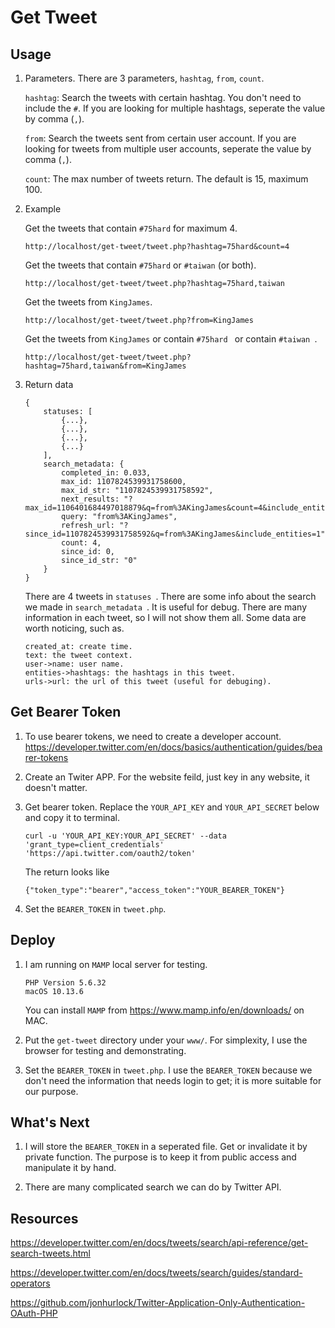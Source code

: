# Get Tweet

## Usage
1. Parameters. There are 3 parameters, `hashtag`, `from`, `count`.

	`hashtag`: Search the tweets with certain hashtag. You don't need to include the `#`. If you are looking for multiple hashtags, seperate the value by comma (`,`).
	
	`from`: Search the tweets sent from certain user account. If you are looking for tweets from multiple user accounts, seperate the value by comma (`,`).
	
	`count`: The max number of tweets return. The default is 15, maximum 100.
	
2. Example

	Get the tweets that contain `#75hard` for maximum 4.

	```
	http://localhost/get-tweet/tweet.php?hashtag=75hard&count=4
	```
	
	Get the tweets that contain `#75hard` or `#taiwan` (or both).

	```
	http://localhost/get-tweet/tweet.php?hashtag=75hard,taiwan
	```	
	
	Get the tweets from `KingJames`.
	
	```
	http://localhost/get-tweet/tweet.php?from=KingJames
	```
	
	Get the tweets from `KingJames` or contain `#75hard ` or contain `#taiwan `.
	
	```
	http://localhost/get-tweet/tweet.php?hashtag=75hard,taiwan&from=KingJames
	```	

3. Return data

	```
	{
		statuses: [
			{...},
			{...},
			{...},
			{...}
		],
		search_metadata: {
			completed_in: 0.033,
			max_id: 1107824539931758600,
			max_id_str: "1107824539931758592",
			next_results: "?max_id=1106401684497018879&q=from%3AKingJames&count=4&include_entities=1",
			query: "from%3AKingJames",
			refresh_url: "?since_id=1107824539931758592&q=from%3AKingJames&include_entities=1",
			count: 4,
			since_id: 0,
			since_id_str: "0"
		}
	}
	```
	
	There are 4 tweets in `statuses `. There are some info about the search we made in `search_metadata `. It is useful for debug. There are many information in each tweet, so I will not show them all. Some data are worth noticing, such as.
	
	```
	created_at: create time.
	text: the tweet context.
	user->name: user name.
	entities->hashtags: the hashtags in this tweet.
	urls->url: the url of this tweet (useful for debuging).
	```

## Get Bearer Token
1. To use bearer tokens, we need to create a developer account.
<https://developer.twitter.com/en/docs/basics/authentication/guides/bearer-tokens>

2. Create an Twiter APP. For the website feild, just key in any website, it doesn't matter.

3. Get bearer token. Replace the `YOUR_API_KEY` and `YOUR_API_SECRET` below and copy it to terminal.

	```
	curl -u 'YOUR_API_KEY:YOUR_API_SECRET' --data 'grant_type=client_credentials' 'https://api.twitter.com/oauth2/token'
	```
	The return looks like
	
	```
	{"token_type":"bearer","access_token":"YOUR_BEARER_TOKEN"}
	```

4. Set the `BEARER_TOKEN` in `tweet.php`.
	
## Deploy
1. I am running on `MAMP` local server for testing.

	```
	PHP Version 5.6.32
	macOS 10.13.6
	```

	You can install `MAMP` from <https://www.mamp.info/en/downloads/> on MAC.

2. Put the `get-tweet` directory under your `www/`. For simplexity, I use the browser for testing and demonstrating.

3. Set the `BEARER_TOKEN` in `tweet.php`. I use the `BEARER_TOKEN` because we don't need the information that needs login to get; it is more suitable for our purpose.

## What's Next
1. I will store the `BEARER_TOKEN` in a seperated file. Get or invalidate it by private function. The purpose is to keep it from public access and manipulate it by hand.

2. There are many complicated search we can do by Twitter API.

## Resources
<https://developer.twitter.com/en/docs/tweets/search/api-reference/get-search-tweets.html>

<https://developer.twitter.com/en/docs/tweets/search/guides/standard-operators>

<https://github.com/jonhurlock/Twitter-Application-Only-Authentication-OAuth-PHP>